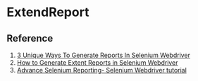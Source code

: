 # ExtendReport


## Reference
1. [3 Unique Ways To Generate Reports In Selenium Webdriver](http://www.techbeamers.com/generate-reports-selenium-webdriver/)
2. [How to Generate Extent Reports in Selenium Webdriver](http://www.softwaretestingmaterial.com/generate-extent-reports/)
3. [Advance Selenium Reporting- Selenium Webdriver tutorial](https://www.youtube.com/watch?v=zSjwgjVl4P4)

